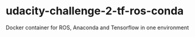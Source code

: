 # udacity-challenge-2-tf-ros-conda
Docker container for ROS, Anaconda and Tensorflow in one environment
